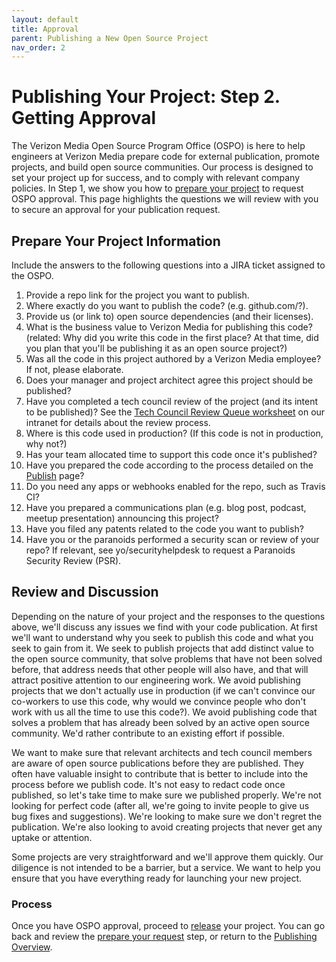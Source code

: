 ```yaml
---
layout: default
title: Approval
parent: Publishing a New Open Source Project
nav_order: 2
---
```


# Publishing Your Project: Step 2. Getting Approval

The Verizon Media Open Source Program Office (OSPO) is here to help engineers at Verizon Media prepare code for external publication, promote projects, and build open source communities. Our process is designed to set your project up for success, and to comply with relevant company policies. In Step 1, we show you how to [prepare your project](../publishing/prepare.md) to request OSPO approval. This page highlights the questions we will review with you to secure an approval for your publication request.

## Prepare Your Project Information

Include the answers to the following questions into a JIRA ticket assigned to the OSPO.

 1. Provide a repo link for the project you want to publish. 
 1. Where exactly do you want to publish the code? (e.g. github.com/?).
 1. Provide us (or link to) open source dependencies (and their licenses).
 1. What is the business value to Verizon Media for publishing this code? (related: Why did you write this code in the first place? At that time, did you plan that you'll be publishing it as an open source project?)
 1. Was all the code in this project authored by a Verizon Media employee? If not, please elaborate.
 1. Does your manager and project architect agree this project should be published?
 1. Have you completed a tech council review of the project (and its intent to be published)? See the [Tech Council Review Queue worksheet](http://yo/tech-mtc) on our intranet for details about the review process.
 1. Where is this code used in production? (If this code is not in production, why not?)
 1. Has your team allocated time to support this code once it's published?
 1. Have you prepared the code according to the process detailed on the [Publish](../publishing/publish.md) page?
 1. Do you need any apps or webhooks enabled for the repo, such as Travis CI?
 1. Have you prepared a communications plan (e.g. blog post, podcast, meetup presentation) announcing this project? 
 1. Have you filed any patents related to the code you want to publish?
 1. Have you or the paranoids performed a security scan or review of your repo? If relevant, see yo/securityhelpdesk to request a Paranoids Security Review (PSR).

## Review and Discussion 

Depending on the nature of your project and the responses to the questions above, we'll discuss any issues we find with your code publication. At first we'll want to understand why you seek to publish this code and what you seek to gain from it. We seek to publish projects that add distinct value to the open source community, that solve problems that have not been solved before, that address needs that other people will also have, and that will attract positive attention to our engineering work. We avoid publishing projects that we don't actually use in production (if we can't convince our co-workers to use this code, why would we convince people who don't work with us all the time to use this code?). We avoid publishing code that solves a problem that has already been solved by an active open source community. We'd rather contribute to an existing effort if possible. 

We want to make sure that relevant architects and tech council members are aware of open source publications before they are published. They often have valuable insight to contribute that is better to include into the process before we publish code. It's not easy to redact code once published, so let's take time to make sure we published properly. We're not looking for perfect code (after all, we're going to invite people to give us bug fixes and suggestions). We're looking to make sure we don't regret the publication. We're also looking to avoid creating projects that never get any uptake or attention. 

Some projects are very straightforward and we'll approve them quickly. Our diligence is not intended to be a barrier, but a service. We want to help you ensure that you have everything ready for launching your new project. 

### Process

Once you have OSPO approval, proceed to [release](../publishing/release.md) your project. You can go back and review the [prepare your request](../publishing/prepare.md) step, or return to the [Publishing Overview](../publishing/publish.md).

